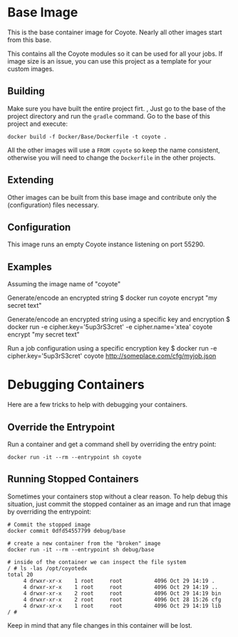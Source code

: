 # Base Image

This is the base container image for Coyote. Nearly all other images start from this base.

This contains all the Coyote modules so it can be used for all your jobs. If image size is an issue, you can use this project as a template for your custom images.

## Building

Make sure you have built the entire project firt. , Just go to the base of the project directory and run the `gradle` command.
Go to the base of this project and execute:

    docker build -f Docker/Base/Dockerfile -t coyote .

All the other images will use a `FROM coyote` so keep the name consistent, otherwise you will need to change the 
`Dockerfile` in the other projects.

## Extending

Other images can be built from this base image and contribute only the (configuration) files necessary.

## Configuration

This image runs an empty Coyote instance listening on port 55290. 

## Examples

Assuming the image name of "coyote" 

Generate/encode an encrypted string
    $ docker run coyote encrypt "my secret text"

Generate/encode an encrypted string using a specific key and encryption
    $ docker run -e cipher.key='5up3rS3cret' -e cipher.name='xtea' coyote encrypt "my secret text"

Run a job configuration using a specific encryption key
    $ docker run -e cipher.key='5up3rS3cret' coyote http://someplace.com/cfg/myjob.json


# Debugging Containers

Here are a few tricks to help with debugging your containers.

## Override the Entrypoint

Run a container and get a command shell by overriding the entry point:

    docker run -it --rm --entrypoint sh coyote


## Running Stopped Containers

Sometimes your containers stop without a clear reason. To help debug this situation, just commit the stopped container 
as an image and run that image by overriding the entrypoint:
```
# Commit the stopped image
docker commit 0dfd54557799 debug/base

# create a new container from the "broken" image
docker run -it --rm --entrypoint sh debug/base

# inside of the container we can inspect the file system
/ # ls -las /opt/coyotedx
total 20
     4 drwxr-xr-x    1 root     root          4096 Oct 29 14:19 .
     4 drwxr-xr-x    1 root     root          4096 Oct 29 14:19 ..
     4 drwxr-xr-x    2 root     root          4096 Oct 29 14:19 bin
     4 drwxr-xr-x    2 root     root          4096 Oct 28 15:26 cfg
     4 drwxr-xr-x    1 root     root          4096 Oct 29 14:19 lib
/ #
```
Keep in mind that any file changes in this container will be lost.
